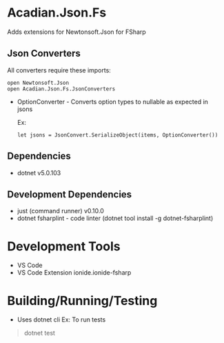 # Acadian.Json.Fs

Adds extensions for Newtonsoft.Json for FSharp

## Json Converters

All converters require these imports:

```
open Newtonsoft.Json
open Acadian.Json.Fs.JsonConverters
```

- OptionConverter - Converts option types to nullable as expected in jsons

  Ex:
  ```
  let jsons = JsonConvert.SerializeObject(items, OptionConverter())
  ```

## Dependencies
- dotnet v5.0.103

## Development Dependencies
- just (command runner) v0.10.0
- dotnet fsharplint - code linter (dotnet tool install -g dotnet-fsharplint)

# Development Tools
- VS Code
- VS Code Extension ionide.ionide-fsharp

# Building/Running/Testing
- Uses dotnet cli
Ex: To run tests
> dotnet test

